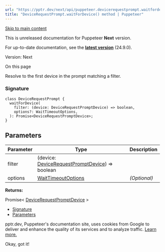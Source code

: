 ```yaml
---
url: "https://pptr.dev/next/api/puppeteer.devicerequestprompt.waitfordevice"
title: "DeviceRequestPrompt.waitForDevice() method | Puppeteer"
---
```


[Skip to main content](https://pptr.dev/next/api/puppeteer.devicerequestprompt.waitfordevice#__docusaurus_skipToContent_fallback)

This is unreleased documentation for Puppeteer **Next** version.

For up-to-date documentation, see the **[latest version](https://pptr.dev/api/puppeteer.devicerequestprompt.waitfordevice)** (24.9.0).

Version: Next

On this page

Resolve to the first device in the prompt matching a filter.

### Signature [​](https://pptr.dev/next/api/puppeteer.devicerequestprompt.waitfordevice\#signature "Direct link to Signature")

```codeBlockLines_RjmQ
class DeviceRequestPrompt {
  waitForDevice(
    filter: (device: DeviceRequestPromptDevice) => boolean,
    options?: WaitTimeoutOptions,
  ): Promise<DeviceRequestPromptDevice>;
}

```

## Parameters [​](https://pptr.dev/next/api/puppeteer.devicerequestprompt.waitfordevice\#parameters "Direct link to Parameters")

| Parameter | Type | Description |
| --- | --- | --- |
| filter | (device: [DeviceRequestPromptDevice](https://pptr.dev/next/api/puppeteer.devicerequestpromptdevice)) =\> boolean |  |
| options | [WaitTimeoutOptions](https://pptr.dev/next/api/puppeteer.waittimeoutoptions) | _(Optional)_ |

**Returns:**

Promise< [DeviceRequestPromptDevice](https://pptr.dev/next/api/puppeteer.devicerequestpromptdevice) >

- [Signature](https://pptr.dev/next/api/puppeteer.devicerequestprompt.waitfordevice#signature)
- [Parameters](https://pptr.dev/next/api/puppeteer.devicerequestprompt.waitfordevice#parameters)

pptr.dev, Puppeteer's documentation site, uses cookies from Google to deliver and enhance the quality of its services and to analyze traffic. [Learn more.](https://policies.google.com/technologies/cookies)

Okay, got it!